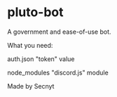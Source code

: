 # pluto-bot
A government and ease-of-use bot.

What you need: 

  auth.json
    "token" value

  node_modules
    "discord.js" module

Made by Secnyt
